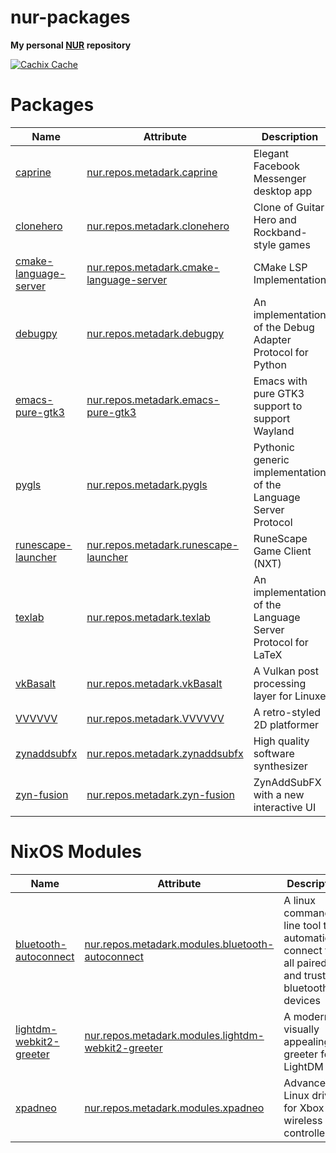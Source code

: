 # nur-packages

**My personal [NUR](https://github.com/nix-community/NUR) repository**

[![Cachix Cache](https://img.shields.io/badge/cachix-metadark-blue.svg)](https://metadark.cachix.org)

# Packages

Name | Attribute | Description
-----|-----------|------------
[caprine](https://sindresorhus.com/caprine)|[nur.repos.metadark.caprine](https://github.com/nix-community/nur-combined/tree/master/repos/metadark/pkgs/applications/networking/instant-messengers/caprine/default.nix#L50)|Elegant Facebook Messenger desktop app
[clonehero](https://clonehero.net)|[nur.repos.metadark.clonehero](https://github.com/nix-community/nur-combined/tree/master/repos/metadark/pkgs/games/clonehero/default.nix#L55)|Clone of Guitar Hero and Rockband-style games
[cmake-language-server](https://github.com/regen100/cmake-language-server)|[nur.repos.metadark.cmake-language-server](https://github.com/nix-community/nur-combined/blob/master/repos/metadark/pkgs/development/tools/misc/cmake-language-server/default.nix#L26)|CMake LSP Implementation
[debugpy](https://github.com/microsoft/debugpy)|[nur.repos.metadark.debugpy](https://github.com/nix-community/nur-combined/blob/master/repos/metadark/pkgs/development/python-modules/debugpy/default.nix#L62)|An implementation of the Debug Adapter Protocol for Python
[emacs-pure-gtk3](https://github.com/masm11/emacs)|[nur.repos.metadark.emacs-pure-gtk3](https://github.com/nix-community/nur-combined/blob/master/repos/metadark/pkgs/applications/editors/emacs-pure-gtk3/default.nix#L26)|Emacs with pure GTK3 support to support Wayland
[pygls](https://github.com/openlawlibrary/pygls)|[nur.repos.metadark.pygls](https://github.com/nix-community/nur-combined/blob/master/repos/metadark/pkgs/development/python-modules/pygls/default.nix#L22)|Pythonic generic implementation of the Language Server Protocol
[runescape-launcher](https://www.runescape.com)|[nur.repos.metadark.runescape-launcher](https://github.com/nix-community/nur-combined/tree/master/repos/metadark/pkgs/games/runescape-launcher/default.nix#L35)|RuneScape Game Client (NXT)
[texlab](https://texlab.netlify.app)|[nur.repos.metadark.texlab](https://github.com/nix-community/nur-combined/blob/master/repos/metadark/pkgs/development/tools/misc/texlab/default.nix#L30)|An implementation of the Language Server Protocol for LaTeX
[vkBasalt](https://github.com/DadSchoorse/vkBasalt)|[nur.repos.metadark.vkBasalt](https://github.com/nix-community/nur-combined/blob/master/repos/metadark/pkgs/tools/graphics/vkBasalt/default.nix#L37)|A Vulkan post processing layer for Linuxe
[VVVVVV](https://thelettervsixtim.es)|[nur.repos.metadark.VVVVVV](https://github.com/nix-community/nur-combined/blob/master/repos/metadark/pkgs/games/VVVVVV/default.nix#L37)|A retro-styled 2D platformer
[zynaddsubfx](https://zynaddsubfx.sourceforge.io)|[nur.repos.metadark.zynaddsubfx](https://github.com/nix-community/nur-combined/blob/master/repos/metadark/pkgs/applications/audio/zynaddsubfx/default.nix#L91)|High quality software synthesizer
[zyn-fusion](https://zynaddsubfx.sourceforge.io/zyn-fusion.html)|[nur.repos.metadark.zyn-fusion](https://github.com/nix-community/nur-combined/blob/master/repos/metadark/pkgs/applications/audio/zynaddsubfx/default.nix#L91)|ZynAddSubFX with a new interactive UI

# NixOS Modules

Name | Attribute | Description
-----|-----------|------------
[bluetooth-autoconnect](https://github.com/jrouleau/bluetooth-autoconnect)|[nur.repos.metadark.modules.bluetooth-autoconnect](https://github.com/nix-community/nur-combined/blob/master/repos/metadark/modules/services/networking/bluetooh-autoconnect.nix#L10)|A linux command line tool to automatically connect to all paired and trusted bluetooth devices
[lightdm-webkit2-greeter](http://antergos.github.io/web-greeter)|[nur.repos.metadark.modules.lightdm-webkit2-greeter](https://github.com/nix-community/nur-combined/tree/master/repos/metadark/modules/services/x11/display-managers/lightdm-greeters/webkit2.nix#L27)|A modern, visually appealing greeter for LightDM
[xpadneo](https://atar-axis.github.io/xpadneo)|[nur.repos.metadark.modules.xpadneo](https://github.com/nix-community/nur-combined/blob/master/repos/metadark/modules/hardware/xpadneo.nix#L9)|Advanced Linux driver for Xbox One wireless controllers
